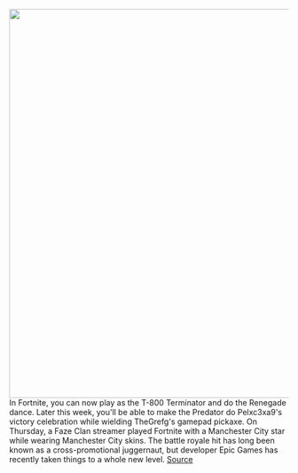 <img src='https://cdn.vox-cdn.com/thumbor/k8qbch_FQIFVeREXgE7wwjvep4o=/0x0:1920x1080/1200x800/filters:focal(807x387:1113x693)/cdn.vox-cdn.com/uploads/chorus_image/image/68701345/Screen_Shot_2021_01_21_at_9.42.11_AM.0.png' width='700px' /><br/>
In Fortnite, you can now play as the T-800 Terminator and do the Renegade dance. Later this week, you'll be able to make the Predator do Pelxc3xa9's victory celebration while wielding TheGrefg's gamepad pickaxe. On Thursday, a Faze Clan streamer played Fortnite with a Manchester City star while wearing Manchester City skins. The battle royale hit has long been known as a cross-promotional juggernaut, but developer Epic Games has recently taken things to a whole new level.
<a href='https://www.theverge.com/22242696/fortnite-predator-marketing-brands-cross-promotion'> Source <a/>